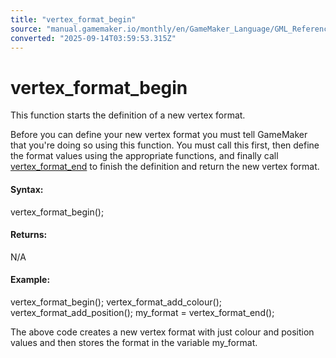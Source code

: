```yaml
---
title: "vertex_format_begin"
source: "manual.gamemaker.io/monthly/en/GameMaker_Language/GML_Reference/Drawing/Primitives/vertex_format_begin.htm"
converted: "2025-09-14T03:59:53.315Z"
---
```


# vertex\_format\_begin

This function starts the definition of a new vertex format.

Before you can define your new vertex format you must tell GameMaker that you're doing so using this function. You must call this first, then define the format values using the appropriate functions, and finally call [vertex\_format\_end](vertex_format_end.md) to finish the definition and return the new vertex format.

#### Syntax:

vertex\_format\_begin();

#### Returns:

N/A

#### Example:

vertex\_format\_begin();
vertex\_format\_add\_colour();
vertex\_format\_add\_position();
my\_format = vertex\_format\_end();

The above code creates a new vertex format with just colour and position values and then stores the format in the variable my\_format.